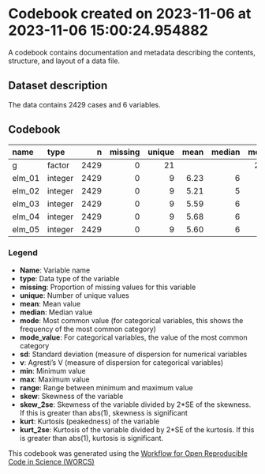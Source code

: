 Codebook created on 2023-11-06 at 2023-11-06 15:00:24.954882
================

A codebook contains documentation and metadata describing the contents,
structure, and layout of a data file.

## Dataset description

The data contains 2429 cases and 6 variables.

## Codebook

| name   | type    |    n | missing | unique | mean | median | mode | mode_value  |   sd |    v | min | max | range |  skew | skew_2se |  kurt | kurt_2se |
|:-------|:--------|-----:|--------:|-------:|-----:|-------:|-----:|:------------|-----:|-----:|----:|----:|------:|------:|---------:|------:|---------:|
| g      | factor  | 2429 |       0 |     21 |      |        |  235 | UCRiverside |      | 0.94 |     |     |       |       |          |       |          |
| elm_01 | integer | 2429 |       0 |      9 | 6.23 |      6 |    6 |             | 1.76 |      |   1 |   9 |     8 | -0.41 |    -4.10 | -0.13 |    -0.67 |
| elm_02 | integer | 2429 |       0 |      9 | 5.21 |      5 |    5 |             | 1.92 |      |   1 |   9 |     8 | -0.12 |    -1.17 | -0.33 |    -1.64 |
| elm_03 | integer | 2429 |       0 |      9 | 5.59 |      6 |    6 |             | 1.96 |      |   1 |   9 |     8 | -0.31 |    -3.15 | -0.43 |    -2.17 |
| elm_04 | integer | 2429 |       0 |      9 | 5.68 |      6 |    6 |             | 1.79 |      |   1 |   9 |     8 | -0.29 |    -2.96 | -0.25 |    -1.27 |
| elm_05 | integer | 2429 |       0 |      9 | 5.60 |      6 |    6 |             | 1.71 |      |   1 |   9 |     8 | -0.23 |    -2.36 | -0.01 |    -0.04 |

### Legend

- **Name**: Variable name
- **type**: Data type of the variable
- **missing**: Proportion of missing values for this variable
- **unique**: Number of unique values
- **mean**: Mean value
- **median**: Median value
- **mode**: Most common value (for categorical variables, this shows the
  frequency of the most common category)
- **mode_value**: For categorical variables, the value of the most
  common category
- **sd**: Standard deviation (measure of dispersion for numerical
  variables
- **v**: Agresti’s V (measure of dispersion for categorical variables)
- **min**: Minimum value
- **max**: Maximum value
- **range**: Range between minimum and maximum value
- **skew**: Skewness of the variable
- **skew_2se**: Skewness of the variable divided by 2\*SE of the
  skewness. If this is greater than abs(1), skewness is significant
- **kurt**: Kurtosis (peakedness) of the variable
- **kurt_2se**: Kurtosis of the variable divided by 2\*SE of the
  kurtosis. If this is greater than abs(1), kurtosis is significant.

This codebook was generated using the [Workflow for Open Reproducible
Code in Science (WORCS)](https://osf.io/zcvbs/)
